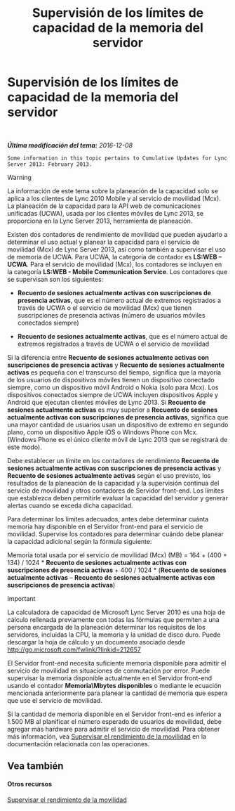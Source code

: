 ﻿---
title: Supervisión de los límites de capacidad de la memoria del servidor
TOCTitle: Supervisión de los límites de capacidad de la memoria del servidor
ms:assetid: 1697ea71-6fcf-480d-b4e9-cd79f94d247e
ms:mtpsurl: https://technet.microsoft.com/es-es/library/Hh689982(v=OCS.15)
ms:contentKeyID: 48274546
ms.date: 01/07/2017
mtps_version: v=OCS.15
ms.translationtype: HT
---

# Supervisión de los límites de capacidad de la memoria del servidor

 

_**Última modificación del tema:** 2016-12-08_

    Some information in this topic pertains to Cumulative Updates for Lync Server 2013: February 2013.

> [!WARNING]  
> La información de este tema sobre la planeación de la capacidad solo se aplica a los clientes de Lync 2010 Mobile y al servicio de movilidad (Mcx). La planeación de la capacidad para la API web de comunicaciones unificadas (UCWA), usada por los clientes móviles de Lync 2013, se proporciona en la Lync Server 2013, herramienta de planeación.



Existen dos contadores de rendimiento de movilidad que pueden ayudarlo a determinar el uso actual y planear la capacidad para el servicio de movilidad (Mcx) de Lync Server 2013, así como también a supervisar el uso de memoria de UCWA. Para UCWA, la categoría de contador es **LS:WEB – UCWA**. Para el servicio de movilidad (Mcx), los contadores se incluyen en la categoría **LS:WEB - Mobile Communication Service**. Los contadores que se supervisan son los siguientes:

  - **Recuento de sesiones actualmente activas con suscripciones de presencia activas**, que es el número actual de extremos registrados a través de UCWA o el servicio de movilidad (Mcx) que tienen suscripciones de presencia activas (número de usuarios móviles conectados siempre)

  - **Recuento de sesiones actualmente activas**, que es el número actual de extremos registrados a través de UCWA o el servicio de movilidad

Si la diferencia entre **Recuento de sesiones actualmente activas con suscripciones de presencia activas** y **Recuento de sesiones actualmente activas** es pequeña con el transcurso del tiempo, significa que la mayoría de los usuarios de dispositivos móviles tienen un dispositivo conectado siempre, como un dispositivo móvil Android o Nokia (solo para Mcx). Los dispositivos conectados siempre de UCWA incluyen dispositivos Apple y Android que ejecutan clientes móviles de Lync 2013. Si **Recuento de sesiones actualmente activas** es muy superior a **Recuento de sesiones actualmente activas con suscripciones de presencia activas**, significa que una mayor cantidad de usuarios usan un dispositivo de extremo en segundo plano, como un dispositivo Apple iOS o Windows Phone con Mcx. (Windows Phone es el único cliente móvil de Lync 2013 que se registrará de este modo).

Debe establecer un límite en los contadores de rendimiento **Recuento de sesiones actualmente activas con suscripciones de presencia activas** y **Recuento de sesiones actualmente activas** según el uso previsto, los resultados de la planeación de la capacidad y la supervisión continua del servicio de movilidad y otros contadores de Servidor front-end. Los límites que establezca deben permitirle evaluar la capacidad del servidor y generar alertas cuando se exceda dicha capacidad.

Para determinar los límites adecuados, antes debe determinar cuánta memoria hay disponible en el Servidor front-end para el servicio de movilidad. Supervise los contadores para determinar cuándo debe planear la capacidad adicional según la fórmula siguiente:

Memoria total usada por el servicio de movilidad (Mcx) (MB) = 164 + (400 + 134) / 1024 \* **Recuento de sesiones actualmente activas con suscripciones de presencia activas** + 400 / 1024 \* (**Recuento de sesiones actualmente activas** – **Recuento de sesiones actualmente activas con suscripciones de presencia activas**)

> [!IMPORTANT]  
> La calculadora de capacidad de Microsoft Lync Server 2010 es una hoja de cálculo rellenada previamente con todas las fórmulas que permiten a una persona encargada de la planeación determinar los requisitos de los servidores, incluidas la CPU, la memoria y la unidad de disco duro. Puede descargar la hoja de cálculo y un documento asociado desde <a href="http://go.microsoft.com/fwlink/?linkid=212657" class="uri">http://go.microsoft.com/fwlink/?linkid=212657</a>



El Servidor front-end necesita suficiente memoria disponible para admitir el servicio de movilidad en situaciones de conmutación por error. Puede supervisar la memoria disponible actualmente en el Servidor front-end usando el contador **Memoria\\Mbytes disponibles** o mediante le ecuación mencionada anteriormente para planear la cantidad de memoria que espera que use el servicio de movilidad.

Si la cantidad de memoria disponible en el Servidor front-end es inferior a 1.500 MB al planificar el número esperado de usuarios de movilidad, debe agregar más hardware para admitir el servicio de movilidad. Para obtener más información, vea [Supervisar el rendimiento de la movilidad](lync-server-2013-monitoring-mobility-for-performance.md) en la documentación relacionada con las operaciones.

## Vea también

#### Otros recursos

[Supervisar el rendimiento de la movilidad](lync-server-2013-monitoring-mobility-for-performance.md)

